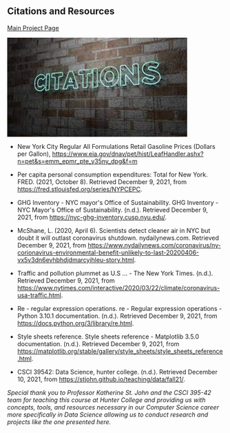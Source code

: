## Citations and Resources

[Main Project Page](https://rchevarria.github.io/NYCEnvironCovidData/)

<img src="https://raw.githubusercontent.com/rchevarria/NYCEnvironCovidData/gh-pages/citations.jpeg" width="418" height="230" align="center" background-color:transparent> 

- New York City Regular All Formulations Retail Gasoline Prices (Dollars per Gallon), https://www.eia.gov/dnav/pet/hist/LeafHandler.ashx?n=pet&s=emm_epmr_pte_y35ny_dpg&f=m

- Per capita personal consumption expenditures: Total for New York. FRED. (2021, October 8). Retrieved December 9, 2021, from https://fred.stlouisfed.org/series/NYPCEPC. 

- GHG Inventory - NYC mayor's Office of Sustainability. GHG Inventory - NYC Mayor's Office of Sustainability. (n.d.). Retrieved December 9, 2021, from https://nyc-ghg-inventory.cusp.nyu.edu/. 

- McShane, L. (2020, April 6). Scientists detect cleaner air in NYC but doubt it will outlast coronavirus shutdown. nydailynews.com. Retrieved December 9, 2021, from https://www.nydailynews.com/coronavirus/ny-corionavirus-environmental-benefit-unlikely-to-last-20200406-vx5v3dn6evhbhdjdmarcyihleu-story.html. 

- Traffic and pollution plummet as U.S ... - The New York Times. (n.d.). Retrieved December 9, 2021, from https://www.nytimes.com/interactive/2020/03/22/climate/coronavirus-usa-traffic.html. 

- Re - regular expression operations. re - Regular expression operations - Python 3.10.1 documentation. (n.d.). Retrieved December 9, 2021, from https://docs.python.org/3/library/re.html. 

- Style sheets reference. Style sheets reference - Matplotlib 3.5.0 documentation. (n.d.). Retrieved December 9, 2021, from https://matplotlib.org/stable/gallery/style_sheets/style_sheets_reference.html. 

- CSCI 39542: Data Science, hunter college. (n.d.). Retrieved December 10, 2021, from https://stjohn.github.io/teaching/data/fall21/. 

_Special thank you to Professor Katherine St. John and the CSCI 395-42 team for teaching this course at Hunter College and providing us with concepts, tools, and resources necessary in our Computer Science career more specifically in Data Science allowing us to conduct research and projects like the one presented here._

